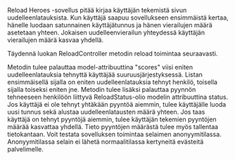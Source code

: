 Reload Heroes -sovellus pitää kirjaa käyttäjän tekemistä sivun uudelleenlatauksista. Kun käyttäjä saapuu sovellukseen ensimmäistä kertaa, hänelle luodaan satunnainen käyttäjätunnus ja hänen vierailujen määrä asetetaan yhteen. Jokaisen uudelleenvierailun yhteydessä käyttäjän vierailujen määrä kasvaa yhdellä.

Täydennä luokan ReloadController metodin reload toimintaa seuraavasti.

Metodin tulee palauttaa model-attribuuttina "scores" viisi eniten uudelleenlatauksia tehnyttä käyttäjää suuruusjärjestyksessä. Listan ensimmäisellä sijalla on eniten uudelleenlatauksia tehnyt henkilö, toisella sijalla toiseksi eniten jne.
Metodin tulee lisäksi palauttaa pyynnön tehneeseen henkilöön liittyvä ReloadStatus-olio modelin attribuuttina status. Jos käyttäjä ei ole tehnyt yhtäkään pyyntöä aiemmin, tulee käyttäjälle luoda uusi tunnus sekä alustaa uudelleenlatausten määrä yhteen. Jos taas käyttäjä on tehnyt pyyntöjä aiemmin, tulee käyttäjän tekemien pyyntöjen määrää kasvattaa yhdellä. Tieto pyyntöjen määrästä tulee myös tallentaa tietokantaan.
Voit testata sovelluksen toimintaa selaimen anonyymitilassa. Anonyymitilassa selain ei lähetä normaalitilassa kertyneitä evästeitä palvelimelle.
